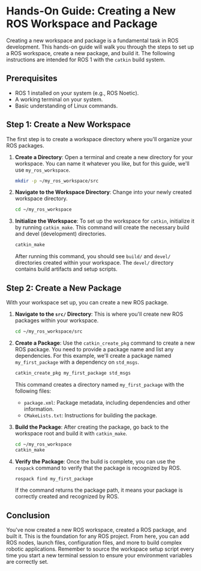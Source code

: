 # Hands-On Guide: Creating a New ROS Workspace and Package

Creating a new workspace and package is a fundamental task in ROS development. This hands-on guide will walk you through the steps to set up a ROS workspace, create a new package, and build it. The following instructions are intended for ROS 1 with the `catkin` build system.

## Prerequisites
- ROS 1 installed on your system (e.g., ROS Noetic).
- A working terminal on your system.
- Basic understanding of Linux commands.

## Step 1: Create a New Workspace
The first step is to create a workspace directory where you'll organize your ROS packages.

1. **Create a Directory**:
   Open a terminal and create a new directory for your workspace. You can name it whatever you like, but for this guide, we'll use `my_ros_workspace`.

   ```bash
   mkdir -p ~/my_ros_workspace/src
   ```

2. **Navigate to the Workspace Directory**:
   Change into your newly created workspace directory.

   ```bash
   cd ~/my_ros_workspace
   ```

3. **Initialize the Workspace**:
   To set up the workspace for `catkin`, initialize it by running `catkin_make`. This command will create the necessary build and devel (development) directories.

   ```bash
   catkin_make
   ```

   After running this command, you should see `build/` and `devel/` directories created within your workspace. The `devel/` directory contains build artifacts and setup scripts.


## Step 2: Create a New Package
With your workspace set up, you can create a new ROS package.

1. **Navigate to the `src/` Directory**:
   This is where you'll create new ROS packages within your workspace.

   ```bash
   cd ~/my_ros_workspace/src
   ```

2. **Create a Package**:
   Use the `catkin_create_pkg` command to create a new ROS package. You need to provide a package name and list any dependencies. For this example, we'll create a package named `my_first_package` with a dependency on `std_msgs`.

   ```bash
   catkin_create_pkg my_first_package std_msgs
   ```

   This command creates a directory named `my_first_package` with the following files:
   - `package.xml`: Package metadata, including dependencies and other information.
   - `CMakeLists.txt`: Instructions for building the package.

3. **Build the Package**:
   After creating the package, go back to the workspace root and build it with `catkin_make`.

   ```bash
   cd ~/my_ros_workspace
   catkin_make
   ```

4. **Verify the Package**:
   Once the build is complete, you can use the `rospack` command to verify that the package is recognized by ROS.

   ```bash
   rospack find my_first_package
   ```

   If the command returns the package path, it means your package is correctly created and recognized by ROS.

## Conclusion
You've now created a new ROS workspace, created a ROS package, and built it. This is the foundation for any ROS project. From here, you can add ROS nodes, launch files, configuration files, and more to build complex robotic applications. Remember to source the workspace setup script every time you start a new terminal session to ensure your environment variables are correctly set.